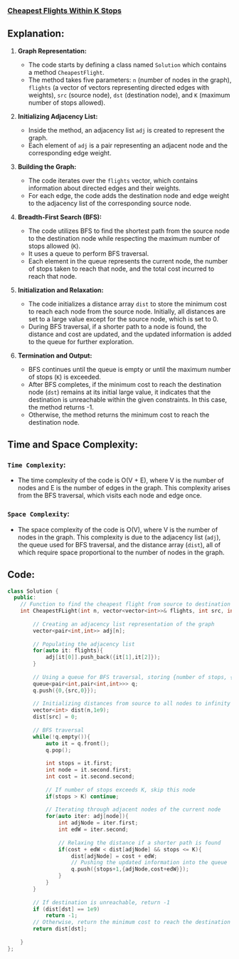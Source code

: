 ### [Cheapest Flights Within K Stops](https://www.geeksforgeeks.org/problems/cheapest-flights-within-k-stops/1)

## Explanation:
1. **Graph Representation:**
   - The code starts by defining a class named `Solution` which contains a method `CheapestFlight`.
   - The method takes five parameters: `n` (number of nodes in the graph), `flights` (a vector of vectors representing directed edges with weights), `src` (source node), `dst` (destination node), and `K` (maximum number of stops allowed).

2. **Initializing Adjacency List:**
   - Inside the method, an adjacency list `adj` is created to represent the graph.
   - Each element of `adj` is a pair representing an adjacent node and the corresponding edge weight.

3. **Building the Graph:**
   - The code iterates over the `flights` vector, which contains information about directed edges and their weights.
   - For each edge, the code adds the destination node and edge weight to the adjacency list of the corresponding source node.

4. **Breadth-First Search (BFS):**
   - The code utilizes BFS to find the shortest path from the source node to the destination node while respecting the maximum number of stops allowed (`K`).
   - It uses a queue to perform BFS traversal.
   - Each element in the queue represents the current node, the number of stops taken to reach that node, and the total cost incurred to reach that node.

5. **Initialization and Relaxation:**
   - The code initializes a distance array `dist` to store the minimum cost to reach each node from the source node. Initially, all distances are set to a large value except for the source node, which is set to 0.
   - During BFS traversal, if a shorter path to a node is found, the distance and cost are updated, and the updated information is added to the queue for further exploration.

6. **Termination and Output:**
   - BFS continues until the queue is empty or until the maximum number of stops (`K`) is exceeded.
   - After BFS completes, if the minimum cost to reach the destination node (`dst`) remains at its initial large value, it indicates that the destination is unreachable within the given constraints. In this case, the method returns -1.
   - Otherwise, the method returns the minimum cost to reach the destination node.

## Time and Space Complexity:
### `Time Complexity`:
- The time complexity of the code is O(V + E), where V is the number of nodes and E is the number of edges in the graph. This complexity arises from the BFS traversal, which visits each node and edge once.
 
### `Space Complexity`:
- The space complexity of the code is O(V), where V is the number of nodes in the graph. This complexity is due to the adjacency list (`adj`), the queue used for BFS traversal, and the distance array (`dist`), all of which require space proportional to the number of nodes in the graph.

## Code:
```cpp
class Solution {
  public:
    // Function to find the cheapest flight from source to destination with at most K stops
    int CheapestFLight(int n, vector<vector<int>>& flights, int src, int dst, int K)  {
        
        // Creating an adjacency list representation of the graph
        vector<pair<int,int>> adj[n];
        
        // Populating the adjacency list
        for(auto it: flights){
            adj[it[0]].push_back({it[1],it[2]});
        }
        
        // Using a queue for BFS traversal, storing {number of stops, {node, cost}}
        queue<pair<int,pair<int,int>>> q;
        q.push({0,{src,0}});
        
        // Initializing distances from source to all nodes to infinity
        vector<int> dist(n,1e9);
        dist[src] = 0;
        
        // BFS traversal
        while(!q.empty()){
            auto it = q.front();
            q.pop();
            
            int stops = it.first;
            int node = it.second.first;
            int cost = it.second.second;
            
            // If number of stops exceeds K, skip this node
            if(stops > K) continue;
            
            // Iterating through adjacent nodes of the current node
            for(auto iter: adj[node]){
                int adjNode = iter.first;
                int edW = iter.second;
                
                // Relaxing the distance if a shorter path is found
                if(cost + edW < dist[adjNode] && stops <= K){
                    dist[adjNode] = cost + edW;
                    // Pushing the updated information into the queue
                    q.push({stops+1,{adjNode,cost+edW}});
                }
            }
        }
        
        // If destination is unreachable, return -1
        if (dist[dst] == 1e9)
            return -1;
        // Otherwise, return the minimum cost to reach the destination
        return dist[dst];
        
    }
};
```
